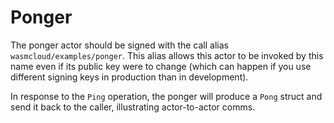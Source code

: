# Ponger

The ponger actor should be signed with the call alias `wasmcloud/examples/ponger`. This alias allows this actor to be invoked by this name even if its public key were to change (which can happen if you use different signing keys in production than in development).

In response to the `Ping` operation, the ponger will produce a `Pong` struct and send it back to the caller, illustrating actor-to-actor comms.
